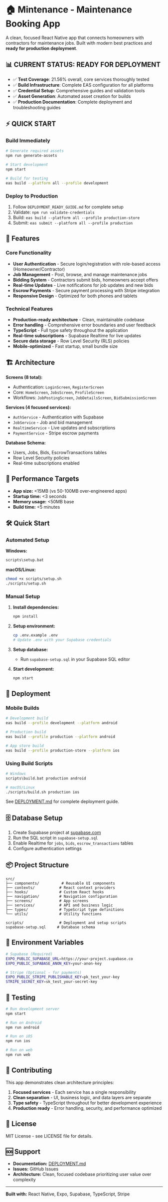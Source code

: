 # 🏠 Mintenance -  Maintenance Booking App

A clean, focused React Native app that connects homeowners with contractors for maintenance jobs. Built with modern best practices and **ready for production deployment**.

## 📊 **CURRENT STATUS: READY FOR DEPLOYMENT**
- ✅ **Test Coverage**: 21.56% overall, core services thoroughly tested
- ✅ **Build Infrastructure**: Complete EAS configuration for all platforms
- ✅ **Credential Setup**: Comprehensive guides and validation tools
- ✅ **Asset Generation**: Automated asset creation for builds
- ✅ **Production Documentation**: Complete deployment and troubleshooting guides

## ⚡ **QUICK START**

### **Build Immediately**
```bash
# Generate required assets
npm run generate-assets

# Start development
npm start

# Build for testing
eas build --platform all --profile development
```

### **Deploy to Production**
1. Follow `DEPLOYMENT_READY_GUIDE.md` for complete setup
2. Validate: `npm run validate-credentials`  
3. Build: `eas build --platform all --profile production-store`
4. Submit: `eas submit --platform all --profile production`

## 🚀 Features

### Core Functionality
- **User Authentication** - Secure login/registration with role-based access (Homeowner/Contractor)
- **Job Management** - Post, browse, and manage maintenance jobs
- **Bidding System** - Contractors submit bids, homeowners accept offers
- **Real-time Updates** - Live notifications for job updates and new bids
- **Escrow Payments** - Secure payment processing with Stripe integration
- **Responsive Design** - Optimized for both phones and tablets

### Technical Features
- **Production-ready architecture** - Clean, maintainable codebase
- **Error handling** - Comprehensive error boundaries and user feedback
- **TypeScript** - Full type safety throughout the application
- **Real-time subscriptions** - Supabase Realtime for live updates
- **Secure data storage** - Row Level Security (RLS) policies
- **Mobile-optimized** - Fast startup, small bundle size

## 🏗️ Architecture

**Screens (8 total):**
- Authentication: `LoginScreen`, `RegisterScreen`
- Core: `HomeScreen`, `JobsScreen`, `ProfileScreen`
- Workflows: `JobPostingScreen`, `JobDetailsScreen`, `BidSubmissionScreen`

**Services (4 focused services):**
- `AuthService` - Authentication with Supabase
- `JobService` - Job and bid management
- `RealtimeService` - Live updates and subscriptions
- `PaymentService` - Stripe escrow payments

**Database Schema:**
- Users, Jobs, Bids, EscrowTransactions tables
- Row Level Security policies
- Real-time subscriptions enabled

## 📱 Performance Targets

- **App size:** <15MB (vs 50-100MB over-engineered apps)
- **Startup time:** <3 seconds
- **Memory usage:** <50MB base
- **Build time:** <5 minutes

## 🛠️ Quick Start

### Automated Setup
**Windows:**
```cmd
scripts\setup.bat
```

**macOS/Linux:**
```bash
chmod +x scripts/setup.sh
./scripts/setup.sh
```

### Manual Setup
1. **Install dependencies:**
   ```bash
   npm install
   ```

2. **Setup environment:**
   ```bash
   cp .env.example .env
   # Update .env with your Supabase credentials
   ```

3. **Setup database:**
   - Run `supabase-setup.sql` in your Supabase SQL editor

4. **Start development:**
   ```bash
   npm start
   ```

## 🚀 Deployment

### Mobile Builds
```bash
# Development build
eas build --profile development --platform android

# Production build  
eas build --profile production --platform android

# App store build
eas build --profile production-store --platform ios
```

### Using Build Scripts
```bash
# Windows
scripts\build.bat production android

# macOS/Linux
./scripts/build.sh production ios
```

See [DEPLOYMENT.md](DEPLOYMENT.md) for complete deployment guide.

## 🗄️ Database Setup

1. Create Supabase project at [supabase.com](https://supabase.com)
2. Run the SQL script in `supabase-setup.sql`
3. Enable Realtime for `jobs`, `bids`, `escrow_transactions` tables
4. Configure authentication settings

## 📦 Project Structure

```
src/
├── components/          # Reusable UI components
├── contexts/           # React context providers
├── hooks/              # Custom React hooks
├── navigation/         # Navigation configuration
├── screens/            # App screens
├── services/           # API and business logic
├── types/              # TypeScript type definitions
└── utils/              # Utility functions

scripts/                # Deployment and setup scripts
supabase-setup.sql     # Database schema
```

## 🔧 Environment Variables

```bash
# Supabase (Required)
EXPO_PUBLIC_SUPABASE_URL=https://your-project.supabase.co
EXPO_PUBLIC_SUPABASE_ANON_KEY=your-anon-key

# Stripe (Optional - for payments)
EXPO_PUBLIC_STRIPE_PUBLISHABLE_KEY=pk_test_your-key
STRIPE_SECRET_KEY=sk_test_your-secret-key
```

## 🧪 Testing

```bash
# Run development server
npm start

# Run on Android
npm run android

# Run on iOS  
npm run ios

# Run on web
npm run web
```

## 🤝 Contributing

This app demonstrates clean architecture principles:

1. **Focused services** - Each service has a single responsibility
2. **Clean separation** - UI, business logic, and data layers are separate
3. **Type safety** - TypeScript throughout for better development experience
4. **Production ready** - Error handling, security, and performance optimized

## 📄 License

MIT License - see LICENSE file for details.

## 🆘 Support

- **Documentation:** [DEPLOYMENT.md](DEPLOYMENT.md)
- **Issues:** GitHub Issues
- **Architecture:** Clean, focused codebase prioritizing user value over complexity

---

**Built with:** React Native, Expo, Supabase, TypeScript, Stripe
